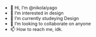 - 👋 Hi, I’m @nikolaiyago
- 👀 I’m interested in design
- 🌱 I’m currently studeying Design
- 💞️ I’m looking to collaborate on anyone
- 📫 How to reach me, idk. 

<!---
nikolaiyago/nikolaiyago is a ✨ special ✨ repository because its `README.md` (this file) appears on your GitHub profile.
You can click the Preview link to take a look at your changes.
--->
